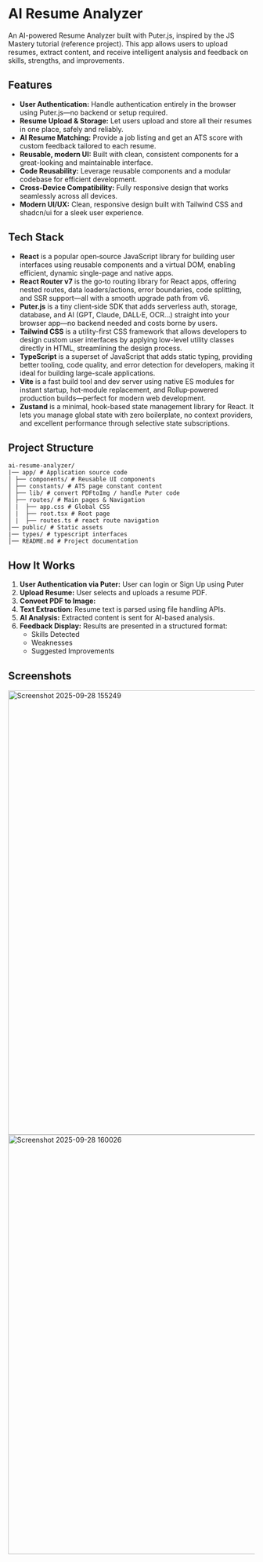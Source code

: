 # AI Resume Analyzer
An AI-powered Resume Analyzer built with Puter.js, inspired by the JS Mastery tutorial (reference project). This app allows users to upload resumes, extract content, and receive intelligent analysis and feedback on skills, strengths, and improvements.

## Features
- **User Authentication:** Handle authentication entirely in the browser using Puter.js—no backend or setup required.
- **Resume Upload & Storage:** Let users upload and store all their resumes in one place, safely and reliably.
- **AI Resume Matching:** Provide a job listing and get an ATS score with custom feedback tailored to each resume.
- **Reusable, modern UI:** Built with clean, consistent components for a great-looking and maintainable interface.
- **Code Reusability:** Leverage reusable components and a modular codebase for efficient development.
- **Cross-Device Compatibility:** Fully responsive design that works seamlessly across all devices.
- **Modern UI/UX:** Clean, responsive design built with Tailwind CSS and shadcn/ui for a sleek user experience.

## Tech Stack
- **React** is a popular open‑source JavaScript library for building user interfaces using reusable components and a virtual DOM, enabling efficient, dynamic single-page and native apps.
- **React Router v7** is the go‑to routing library for React apps, offering nested routes, data loaders/actions, error boundaries, code splitting, and SSR support—all with a smooth upgrade path from v6.
- **Puter.js** is a tiny client‑side SDK that adds serverless auth, storage, database, and AI (GPT, Claude, DALL·E, OCR…) straight into your browser app—no backend needed and costs borne by users.
- **Tailwind CSS** is a utility-first CSS framework that allows developers to design custom user interfaces by applying low-level utility classes directly in HTML, streamlining the design process.
- **TypeScript** is a superset of JavaScript that adds static typing, providing better tooling, code quality, and error detection for developers, making it ideal for building large-scale applications.
- **Vite** is a fast build tool and dev server using native ES modules for instant startup, hot‑module replacement, and Rollup‑powered production builds—perfect for modern web development.
- **Zustand** is a minimal, hook-based state management library for React. It lets you manage global state with zero boilerplate, no context providers, and excellent performance through selective state subscriptions.

## Project Structure

```
ai-resume-analyzer/
|── app/ # Application source code
│ ├── components/ # Reusable UI components
│ ├── constants/ # ATS page constant content
│ ├── lib/ # convert PDFtoImg / handle Puter code
│ ├── routes/ # Main pages & Navigation
│ |  ├── app.css # Global CSS
│ |  ├── root.tsx # Root page
│ |  ├── routes.ts # react route navigation
│── public/ # Static assets
|── types/ # typescript interfaces
│── README.md # Project documentation
```

## How It Works
1. **User Authentication via Puter:** User can login or Sign Up using Puter
2. **Upload Resume:** User selects and uploads a resume PDF.
3. **Conveet PDF to Image:** 
4. **Text Extraction:** Resume text is parsed using file handling APIs.
5. **AI Analysis:** Extracted content is sent for AI-based analysis.
6. **Feedback Display:** Results are presented in a structured format:
      - Skills Detected
      - Weaknesses
      - Suggested Improvements

## Screenshots  

<img width="1047" height="905" alt="Screenshot 2025-09-28 155249" src="https://github.com/user-attachments/assets/0502e9f9-7f1e-4280-b2e5-4ccb7b403dad" />

<img width="961" height="855" alt="Screenshot 2025-09-28 160026" src="https://github.com/user-attachments/assets/3fe11a5d-f992-4e5c-baef-07332a52fd44" />
